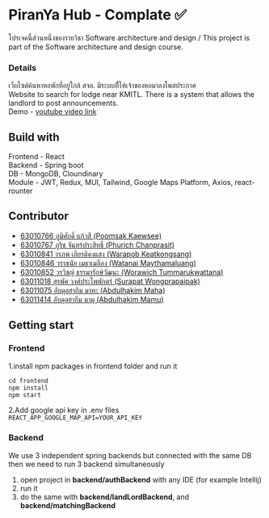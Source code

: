 # PiranYa Hub - Complate ✅

โปรเจคนี้ส่วนหนึ่งของรายวิชา Software architecture and design / This project is part of the Software architecture and design course.

### Details
เว็บไซต์ค้นหาหอพักที่อยู่ใกล้ สจล. มีระบบทีี่ให้เจ้าของหอมาลงโพสประกาศ <br />
Website to search for lodge near KMITL. There is a system that allows the landlord to post announcements. <br />
Demo - [youtube video link](https://youtu.be/aBKQB63tBzE)

## Build with
Frontend - React<br />
Backend - Spring boot<br />
DB - MongoDB, Cloundinary<br />
Module - JWT, Redux, MUI, Tailwind, Google Maps Platform, Axios, react-rounter

## Contributor
- [63010766  ภูมิศักดิ์  แก้วสี (Poomsak Kaewsee)](https://github.com/poomsakk)<br />
- [63010767  ภูริช  จันทร์ประสิทธิ์ (Phurich Chanprasit)](https://github.com/Phurich63010767)<br />
- [63010841  วรภพ  เกียรติคงแสง (Warapob Keatkongsang)](https://github.com/Warapob)<br />
- [63010846  วรรธนัย	 เมธาเมลือง (Watanai Maythamaluang)](https://github.com/Watanai1245)<br />
- [63010852  วรวิชญ์  ธรรมารักษ์วัฒนะ (Worawich Tummarukwattana)](https://github.com/KuR0uSaGi)<br />
- [63011018  สุรพัศ  วงศ์ประไพพักตร์ (Surapat Wongprapaipak)](https://github.com/surapat12)<br />
- [63011075  อับดุลฮากิม  มาหะ (Abdulhakim Maha)](https://github.com/Abdulhakim-Maha)<br />
- [63011414  อับดุลฮากีม  มามุ (Abdulhakim Mamu)](https://github.com/hakimparoo)<br />

## Getting start
### Frontend
1.install npm packages in frontend folder and run it<br />
   ```
   cd frontend
   npm install
   npm start
   ```
2.Add google api key in .env files<br />
```REACT_APP_GOOGLE_MAP_API=YOUR_API_KEY```
### Backend
We use 3 independent spring backends but connected with the same DB then we need to run 3 backend simultaneously
1. open project in **backend/authBackend** with any IDE (for example Intellij)<br />
2. run it<br />
3. do the same with **backend/landLordBackend**, and **backend/matchingBackend**<br />
